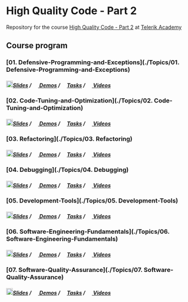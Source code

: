 # High Quality Code - Part 2

Repository for the course [High Quality Code - Part 2](http://telerikacademy.com/Courses/Courses/Details/348) at [Telerik Academy](https://telerikacademy.com)

## Course program

### [01. Defensive-Programming-and-Exceptions](./Topics/01. Defensive-Programming-and-Exceptions)

##### [<img src="https://raw.githubusercontent.com/TelerikAcademy/Common/master/icons/presentation.png" height="18"/>Slides](https://rawgit.com/TelerikAcademy/High-Quality-Code-Part-2/master/Topics/01.%20Defensive-Programming-and-Exceptions/index.html) / [<img src="https://raw.githubusercontent.com/TelerikAcademy/Common/master/icons/code.png" height="15"> Demos](/Topics/01.%20Defensive-Programming-and-Exceptions/demos) / [<img src="https://raw.githubusercontent.com/TelerikAcademy/Common/master/icons/homework.png" height="15">Tasks](/Topics/01.%20Defensive-Programming-and-Exceptions/homework) / [<img src="https://raw.githubusercontent.com/TelerikAcademy/Common/master/icons/video.png" height="15"> Videos](/Topics/01.%20Defensive-Programming-and-Exceptions/VIDEOS.md)
### [02. Code-Tuning-and-Optimization](./Topics/02. Code-Tuning-and-Optimization)

##### [<img src="https://raw.githubusercontent.com/TelerikAcademy/Common/master/icons/presentation.png" height="18"/>Slides](https://rawgit.com/TelerikAcademy/High-Quality-Code-Part-2/master/Topics/02.%20Code-Tuning-and-Optimization/index.html) / [<img src="https://raw.githubusercontent.com/TelerikAcademy/Common/master/icons/code.png" height="15"> Demos](/Topics/02.%20Code-Tuning-and-Optimization/demos) / [<img src="https://raw.githubusercontent.com/TelerikAcademy/Common/master/icons/homework.png" height="15">Tasks](/Topics/02.%20Code-Tuning-and-Optimization/homework) / [<img src="https://raw.githubusercontent.com/TelerikAcademy/Common/master/icons/video.png" height="15"> Videos](/Topics/02.%20Code-Tuning-and-Optimization/VIDEOS.md)
### [03. Refactoring](./Topics/03. Refactoring)

##### [<img src="https://raw.githubusercontent.com/TelerikAcademy/Common/master/icons/presentation.png" height="18"/>Slides](https://rawgit.com/TelerikAcademy/High-Quality-Code-Part-2/master/Topics/03.%20Refactoring/index.html) / [<img src="https://raw.githubusercontent.com/TelerikAcademy/Common/master/icons/code.png" height="15"> Demos](/Topics/03.%20Refactoring/demos) / [<img src="https://raw.githubusercontent.com/TelerikAcademy/Common/master/icons/homework.png" height="15">Tasks](/Topics/03.%20Refactoring/homework) / [<img src="https://raw.githubusercontent.com/TelerikAcademy/Common/master/icons/video.png" height="15"> Videos](/Topics/03.%20Refactoring/VIDEOS.md)
### [04. Debugging](./Topics/04. Debugging)

##### [<img src="https://raw.githubusercontent.com/TelerikAcademy/Common/master/icons/presentation.png" height="18"/>Slides](https://rawgit.com/TelerikAcademy/High-Quality-Code-Part-2/master/Topics/04.%20Debugging/index.html) / [<img src="https://raw.githubusercontent.com/TelerikAcademy/Common/master/icons/code.png" height="15"> Demos](/Topics/04.%20Debugging/demos) / [<img src="https://raw.githubusercontent.com/TelerikAcademy/Common/master/icons/homework.png" height="15">Tasks](/Topics/04.%20Debugging/homework) / [<img src="https://raw.githubusercontent.com/TelerikAcademy/Common/master/icons/video.png" height="15"> Videos](/Topics/04.%20Debugging/VIDEOS.md)
### [05. Development-Tools](./Topics/05. Development-Tools)

##### [<img src="https://raw.githubusercontent.com/TelerikAcademy/Common/master/icons/presentation.png" height="18"/>Slides](https://rawgit.com/TelerikAcademy/High-Quality-Code-Part-2/master/Topics/05.%20Development-Tools/index.html) / [<img src="https://raw.githubusercontent.com/TelerikAcademy/Common/master/icons/code.png" height="15"> Demos](/Topics/05.%20Development-Tools/demos) / [<img src="https://raw.githubusercontent.com/TelerikAcademy/Common/master/icons/homework.png" height="15">Tasks](/Topics/05.%20Development-Tools/homework) / [<img src="https://raw.githubusercontent.com/TelerikAcademy/Common/master/icons/video.png" height="15"> Videos](/Topics/05.%20Development-Tools/VIDEOS.md)
### [06. Software-Engineering-Fundamentals](./Topics/06. Software-Engineering-Fundamentals)

##### [<img src="https://raw.githubusercontent.com/TelerikAcademy/Common/master/icons/presentation.png" height="18"/>Slides](https://rawgit.com/TelerikAcademy/High-Quality-Code-Part-2/master/Topics/06.%20Software-Engineering-Fundamentals/index.html) / [<img src="https://raw.githubusercontent.com/TelerikAcademy/Common/master/icons/code.png" height="15"> Demos](/Topics/06.%20Software-Engineering-Fundamentals/demos) / [<img src="https://raw.githubusercontent.com/TelerikAcademy/Common/master/icons/homework.png" height="15">Tasks](/Topics/06.%20Software-Engineering-Fundamentals/homework) / [<img src="https://raw.githubusercontent.com/TelerikAcademy/Common/master/icons/video.png" height="15"> Videos](/Topics/06.%20Software-Engineering-Fundamentals/VIDEOS.md)
### [07. Software-Quality-Assurance](./Topics/07. Software-Quality-Assurance)

##### [<img src="https://raw.githubusercontent.com/TelerikAcademy/Common/master/icons/presentation.png" height="18"/>Slides](https://rawgit.com/TelerikAcademy/High-Quality-Code-Part-2/master/Topics/07.%20Software-Quality-Assurance/index.html) / [<img src="https://raw.githubusercontent.com/TelerikAcademy/Common/master/icons/code.png" height="15"> Demos](/Topics/07.%20Software-Quality-Assurance/demos) / [<img src="https://raw.githubusercontent.com/TelerikAcademy/Common/master/icons/homework.png" height="15">Tasks](/Topics/07.%20Software-Quality-Assurance/homework) / [<img src="https://raw.githubusercontent.com/TelerikAcademy/Common/master/icons/video.png" height="15"> Videos](/Topics/07.%20Software-Quality-Assurance/VIDEOS.md)

